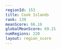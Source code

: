 ```yaml
---
regionId: 153
title: Cook Islands
rank: 139
meanScore: 66.16
globalMeanScore: 69.21
numRegions: 220
layout: region_score
---
```

